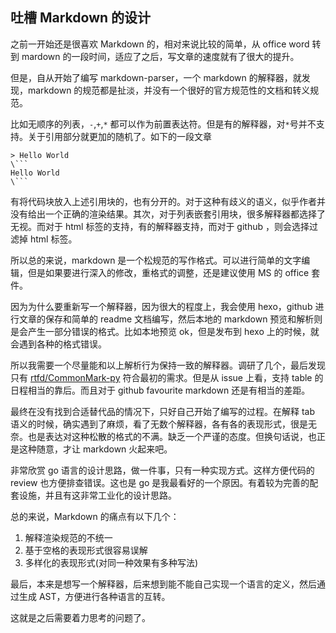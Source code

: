 吐槽 Markdown 的设计
---

之前一开始还是很喜欢 Markdown 的，相对来说比较的简单，从 office word 转到 mardown 的一段时间，适应了之后，写文章的速度就有了很大的提升。

但是，自从开始了编写 markdown-parser，一个 markdown 的解释器，就发现，markdown 的规范都是扯淡，并没有一个很好的官方规范性的文档和转义规范。

比如无顺序的列表，`-`,`+`,`*` 都可以作为前置表达符。但是有的解释器，对`*`号并不支持。关于引用部分就更加的随机了。如下的一段文章

```
> Hello World
\```
Hello World
\```
```

有将代码块放入上述引用块的，也有分开的。对于这种有歧义的语义，似乎作者并没有给出一个正确的渲染结果。其次，对于列表嵌套引用块，很多解释器都选择了无视。而对于 html 标签的支持，有的解释器支持，而对于 github ，则会选择过滤掉 html 标签。

所以总的来说，markdown 是一个松规范的写作格式。可以进行简单的文字编辑，但是如果要进行深入的修改，重格式的调整，还是建议使用 MS 的 office 套件。

因为为什么要重新写一个解释器，因为很大的程度上，我会使用 hexo，github 进行文章的保存和简单的 readme 文档编写，然后本地的 markdown 预览和解析则是会产生一部分错误的格式。比如本地预览 ok，但是发布到 hexo 上的时候，就会遇到各种的格式错误。

所以我需要一个尽量能和以上解析行为保持一致的解释器。调研了几个，最后发现只有 [rtfd/CommonMark-py](https://github.com/rtfd/CommonMark-py) 符合最初的需求。但是从 issue 上看，支持 table 的日程相当的靠后。而且对于 github favourite markdown 还是有相当的差距。

最终在没有找到合适替代品的情况下，只好自己开始了编写的过程。在解释 tab 语义的时候，确实遇到了麻烦，看了无数个解释器，各有各的表现形式，很是无奈。也是表达对这种松散的格式的不满。缺乏一个严谨的态度。但换句话说，也正是这种随意，才让 markdown 火起来吧。

非常欣赏 go 语言的设计思路，做一件事，只有一种实现方式。这样方便代码的 review 也方便排查错误。这也是 go 是我最看好的一个原因。有着较为完善的配套设施，并且有这非常工业化的设计思路。

总的来说，Markdown 的痛点有以下几个：

1. 解释渲染规范的不统一
2. 基于空格的表现形式很容易误解
3. 多样化的表现形式(对同一种效果有多种写法)

最后，本来是想写一个解释器，后来想到能不能自己实现一个语言的定义，然后通过生成 AST，方便进行各种语言的互转。

这就是之后需要着力思考的问题了。
